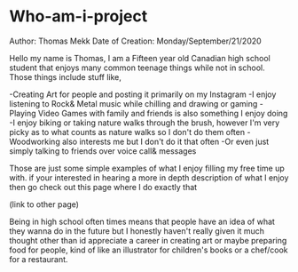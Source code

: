 # Who-am-i-project

Author: Thomas Mekk       Date of Creation: Monday/September/21/2020

Hello my name is Thomas,
I am a Fifteen year old Canadian high school student that enjoys many common
teenage things while not in school. Those things include stuff like,

  -Creating Art for people and posting it primarily on my Instagram
  -I enjoy listening to Rock& Metal music while chilling and drawing or gaming
  -Playing Video Games with family and friends is also something I enjoy doing
  -I enjoy biking or taking nature walks through the brush, however I'm very
   picky as to what counts as nature walks so I don't do them often
  -Woodworking also interests me but I don't do it that often
  -Or even just simply talking to friends over voice call& messages

Those are just some simple examples of what I enjoy filling my free time up
with. if your interested in hearing a more in depth description of what I enjoy
then go check out this page where I do exactly that

(link to other page)

Being in high school often times means that people have an idea of what they
wanna do in the future but I honestly haven't really given it much thought
other than id appreciate a career in creating art or maybe preparing food for
people, kind of like an illustrator for children's books or a chef/cook for a restaurant.
